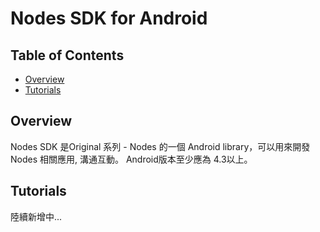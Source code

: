 # Nodes SDK for Android

## Table of Contents

- [Overview](#overview)
- [Tutorials](#tutorials)



## Overview
Nodes SDK 是Original 系列 - Nodes 的一個 Android library，可以用來開發 Nodes 相關應用, 溝通互動。
Android版本至少應為 4.3以上。

## Tutorials
陸續新增中...
